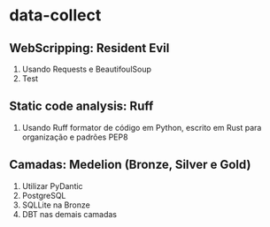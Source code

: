 # data-collect


## WebScripping: Resident Evil
1. Usando Requests e BeautifoulSoup
5. Test

## Static code analysis: Ruff
1. Usando Ruff formator de código em Python, escrito em Rust para organização e padrões PEP8


## Camadas: Medelion (Bronze, Silver e Gold)
1. Utilizar PyDantic
2. PostgreSQL
3. SQLLite na Bronze
3. DBT nas demais camadas
